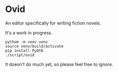 # Ovid

An editor specifically for writing fiction novels.

It's a work in progress.

    pythom -m venv venv
    source venv/build/activate
    pip install PyQt6
    ./script/ovid

It doesn't do much yet, so please feel free to ignore.
